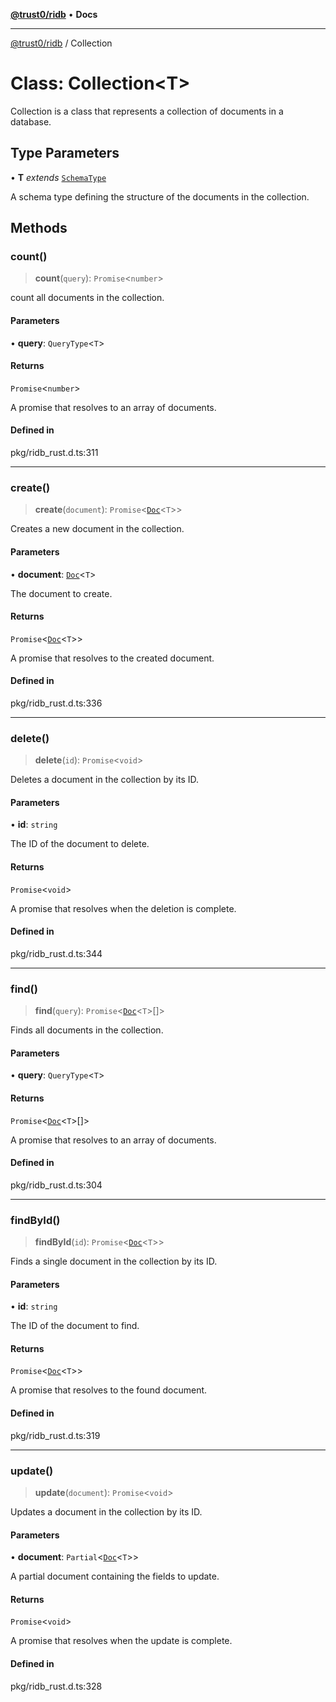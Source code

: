 [**@trust0/ridb**](../README.md) • **Docs**

***

[@trust0/ridb](../README.md) / Collection

# Class: Collection\<T\>

Collection is a class that represents a collection of documents in a database.

## Type Parameters

• **T** *extends* [`SchemaType`](../type-aliases/SchemaType.md)

A schema type defining the structure of the documents in the collection.

## Methods

### count()

> **count**(`query`): `Promise`\<`number`\>

count all documents in the collection.

#### Parameters

• **query**: `QueryType`\<`T`\>

#### Returns

`Promise`\<`number`\>

A promise that resolves to an array of documents.

#### Defined in

pkg/ridb\_rust.d.ts:311

***

### create()

> **create**(`document`): `Promise`\<[`Doc`](../type-aliases/Doc.md)\<`T`\>\>

Creates a new document in the collection.

#### Parameters

• **document**: [`Doc`](../type-aliases/Doc.md)\<`T`\>

The document to create.

#### Returns

`Promise`\<[`Doc`](../type-aliases/Doc.md)\<`T`\>\>

A promise that resolves to the created document.

#### Defined in

pkg/ridb\_rust.d.ts:336

***

### delete()

> **delete**(`id`): `Promise`\<`void`\>

Deletes a document in the collection by its ID.

#### Parameters

• **id**: `string`

The ID of the document to delete.

#### Returns

`Promise`\<`void`\>

A promise that resolves when the deletion is complete.

#### Defined in

pkg/ridb\_rust.d.ts:344

***

### find()

> **find**(`query`): `Promise`\<[`Doc`](../type-aliases/Doc.md)\<`T`\>[]\>

Finds all documents in the collection.

#### Parameters

• **query**: `QueryType`\<`T`\>

#### Returns

`Promise`\<[`Doc`](../type-aliases/Doc.md)\<`T`\>[]\>

A promise that resolves to an array of documents.

#### Defined in

pkg/ridb\_rust.d.ts:304

***

### findById()

> **findById**(`id`): `Promise`\<[`Doc`](../type-aliases/Doc.md)\<`T`\>\>

Finds a single document in the collection by its ID.

#### Parameters

• **id**: `string`

The ID of the document to find.

#### Returns

`Promise`\<[`Doc`](../type-aliases/Doc.md)\<`T`\>\>

A promise that resolves to the found document.

#### Defined in

pkg/ridb\_rust.d.ts:319

***

### update()

> **update**(`document`): `Promise`\<`void`\>

Updates a document in the collection by its ID.

#### Parameters

• **document**: `Partial`\<[`Doc`](../type-aliases/Doc.md)\<`T`\>\>

A partial document containing the fields to update.

#### Returns

`Promise`\<`void`\>

A promise that resolves when the update is complete.

#### Defined in

pkg/ridb\_rust.d.ts:328

